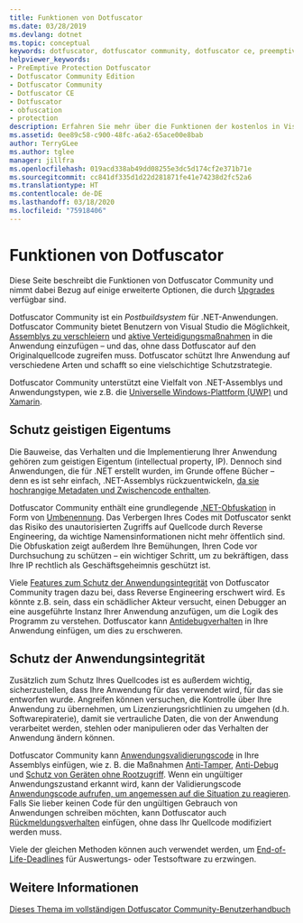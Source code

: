 ```yaml
---
title: Funktionen von Dotfuscator
ms.date: 03/28/2019
ms.devlang: dotnet
ms.topic: conceptual
keywords: dotfuscator, dotfuscator community, dotfuscator ce, preemptive, preemptive solutions, preemptive protection, protection, community edition, obfuskation, .NET, kostenlos, visual studio 2017, visual studio 2019, visual studio
helpviewer_keywords:
- PreEmptive Protection Dotfuscator
- Dotfuscator Community Edition
- Dotfuscator Community
- Dotfuscator CE
- Dotfuscator
- obfuscation
- protection
description: Erfahren Sie mehr über die Funktionen der kostenlos in Visual Studio enthaltenen Kopie von Dotfuscator Community.
ms.assetid: 0ee89c58-c900-48fc-a6a2-65ace00e8bab
author: TerryGLee
ms.author: tglee
manager: jillfra
ms.openlocfilehash: 019acd338ab49dd08255e3dc5d174cf2e371b71e
ms.sourcegitcommit: cc841df335d1d22d281871fe41e74238d2fc52a6
ms.translationtype: HT
ms.contentlocale: de-DE
ms.lasthandoff: 03/18/2020
ms.locfileid: "75918406"
---
```

# <a name="capabilities-of-dotfuscator"></a>Funktionen von Dotfuscator

Diese Seite beschreibt die Funktionen von Dotfuscator Community und nimmt dabei Bezug auf einige erweiterte Optionen, die durch [Upgrades][upgrades] verfügbar sind.

Dotfuscator Community ist ein *Postbuildsystem* für .NET-Anwendungen.
Dotfuscator Community bietet Benutzern von Visual Studio die Möglichkeit, [Assemblys zu verschleiern][obfuscation] und [aktive Verteidigungsmaßnahmen][checks] in die Anwendung einzufügen – und das, ohne dass Dotfuscator auf den Originalquellcode zugreifen muss.
Dotfuscator schützt Ihre Anwendung auf verschiedene Arten und schafft so eine vielschichtige Schutzstrategie.

Dotfuscator Community unterstützt eine Vielfalt von .NET-Assemblys und Anwendungstypen, wie z.B. die [Universelle Windows-Plattform (UWP)][uwp] und [Xamarin][xamarin].

## <a name="intellectual-property-protection"></a>Schutz geistigen Eigentums

Die Bauweise, das Verhalten und die Implementierung Ihrer Anwendung gehören zum geistigen Eigentum (intellectual property, IP).
Dennoch sind Anwendungen, die für .NET erstellt wurden, im Grunde offene Bücher – denn es ist sehr einfach, .NET-Assemblys rückzuentwickeln, [da sie hochrangige Metadaten und Zwischencode enthalten][assemblies].

Dotfuscator Community enthält eine grundlegende [.NET-Obfuskation][obfuscation] in Form von [Umbenennung][renaming].
Das Verbergen Ihres Codes mit Dotfuscator senkt das Risiko des unautorisierten Zugriffs auf Quellcode durch Reverse Engineering, da wichtige Namensinformationen nicht mehr öffentlich sind.
Die Obfuskation zeigt außerdem Ihre Bemühungen, Ihren Code vor Durchsuchung zu schützen – ein wichtiger Schritt, um zu bekräftigen, dass Ihre IP rechtlich als Geschäftsgeheimnis geschützt ist.

Viele [Features zum Schutz der Anwendungsintegrität](#application-integrity-protection) von Dotfuscator Community tragen dazu bei, dass Reverse Engineering erschwert wird.
Es könnte z.B. sein, dass ein schädlicher Akteur versucht, einen Debugger an eine ausgeführte Instanz Ihrer Anwendung anzufügen, um die Logik des Programm zu verstehen.
Dotfuscator kann [Antidebugverhalten][debug] in Ihre Anwendung einfügen, um dies zu erschweren.

## <a name="application-integrity-protection"></a>Schutz der Anwendungsintegrität

Zusätzlich zum Schutz Ihres Quellcodes ist es außerdem wichtig, sicherzustellen, dass Ihre Anwendung für das verwendet wird, für das sie entworfen wurde.
Angreifen können versuchen, die Kontrolle über Ihre Anwendung zu übernehmen, um Lizenzierungsrichtlinien zu umgehen (d.h. Softwarepiraterie), damit sie vertrauliche Daten, die von der Anwendung verarbeitet werden, stehlen oder manipulieren oder das Verhalten der Anwendung ändern können.

Dotfuscator Community kann [Anwendungsvalidierungscode][checks] in Ihre Assemblys einfügen, wie z. B. die Maßnahmen [Anti-Tamper][tamper], [Anti-Debug][debug] und [Schutz von Geräten ohne Rootzugriff][root].
Wenn ein ungültiger Anwendungszustand erkannt wird, kann der Validierungscode [Anwendungscode aufrufen, um angemessen auf die Situation zu reagieren][check-app].
Falls Sie lieber keinen Code für den ungültigen Gebrauch von Anwendungen schreiben möchten, kann Dotfuscator auch [Rückmeldungsverhalten][check-action] einfügen, ohne dass Ihr Quellcode modifiziert werden muss.

Viele der gleichen Methoden können auch verwendet werden, um [End-of-Life-Deadlines][shelflife] für Auswertungs- oder Testsoftware zu erzwingen.

## <a name="see-also"></a>Weitere Informationen

[Dieses Thema im vollständigen Dotfuscator Community-Benutzerhandbuch][full]

<!-- Copyright © 2019 PreEmptive Solutions, LLC -->

[assemblies]:  /dotnet/standard/assembly-format
[uwp]:  https://www.preemptive.com/blog/article/856-uwp-applications-in-dotfuscator-ce/91-dotfuscator-ce
[xamarin]:  https://www.preemptive.com/obfuscating-xamarin-with-dotfuscator

[upgrades]:  upgrades.md

[obfuscation]:  https://www.preemptive.com/dotfuscator/ce/docs/help/obfuscation_overview.html
[renaming]:  https://www.preemptive.com/dotfuscator/ce/docs/help/obfuscation_renaming.html

[checks]:  https://www.preemptive.com/dotfuscator/ce/docs/help/checks_overview.html
[check-app]:  https://www.preemptive.com/dotfuscator/ce/docs/help/checks_overview.html#app-notification
[check-action]:  https://www.preemptive.com/dotfuscator/ce/docs/help/checks_overview.html#action

[tamper]:  https://www.preemptive.com/dotfuscator/ce/docs/help/checks_tamper.html
[debug]:  https://www.preemptive.com/dotfuscator/ce/docs/help/checks_debug.html
[root]: https://www.preemptive.com/dotfuscator/ce/docs/help/checks_root.html
[shelflife]:  https://www.preemptive.com/dotfuscator/ce/docs/help/checks_shelflife.html

[full]:  https://www.preemptive.com/dotfuscator/ce/docs/help/intro_capabilities.html
